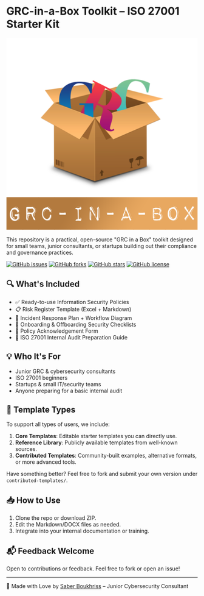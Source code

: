 # GRC-in-a-Box Toolkit – ISO 27001 Starter Kit

![GRC Toolkit Logo](Logo/GRC-Logo.png)


This repository is a practical, open-source "GRC in a Box" toolkit designed for small teams, junior consultants, or startups building out their compliance and governance practices.

[![GitHub issues](https://img.shields.io/github/issues/boukhrisssaber/GRC-in-a-Box.svg)](https://github.com/boukhrisssaber/GRC-in-a-Box/issues)
[![GitHub forks](https://img.shields.io/github/forks/boukhrisssaber/GRC-in-a-Box.svg)](https://github.com/boukhrisssaber/GRC-in-a-Box/network)
[![GitHub stars](https://img.shields.io/github/stars/boukhrisssaber/GRC-in-a-Box.svg)](https://github.com/boukhrisssaber/GRC-in-a-Box/stargazers)
[![GitHub license](https://img.shields.io/github/license/boukhrisssaber/GRC-in-a-Box.svg)](https://github.com/boukhrisssaber/GRC-in-a-Box/blob/main/LICENSE.md)

## 🔍 What's Included

- ✅ Ready-to-use Information Security Policies
- 📋 Risk Register Template (Excel + Markdown)
- 🚨 Incident Response Plan + Workflow Diagram
- 🔄 Onboarding & Offboarding Security Checklists
- 📄 Policy Acknowledgement Form
- 📘 ISO 27001 Internal Audit Preparation Guide

## 💡 Who It's For

- Junior GRC & cybersecurity consultants
- ISO 27001 beginners
- Startups & small IT/security teams
- Anyone preparing for a basic internal audit

## 🧩 Template Types

To support all types of users, we include:

1. **Core Templates**: Editable starter templates you can directly use.
2. **Reference Library**: Publicly available templates from well-known sources.
3. **Contributed Templates**: Community-built examples, alternative formats, or more advanced tools.

Have something better? Feel free to fork and submit your own version under `contributed-templates/`.

## 📥 How to Use

1. Clone the repo or download ZIP.
2. Edit the Markdown/DOCX files as needed.
3. Integrate into your internal documentation or training.


## 📬 Feedback Welcome

Open to contributions or feedback. Feel free to fork or open an issue!

---

🔐 Made with Love by [Saber Boukhriss](https://boukhrisssaber.tn) – Junior Cybersecurity Consultant
